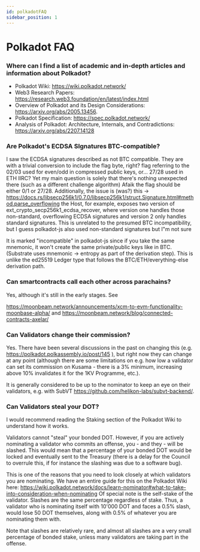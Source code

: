 ```yaml
---
id: polkadotFAQ
sidebar_position: 1
---
```


# Polkadot FAQ

### Where can I find a list of academic and in-depth articles and information about Polkadot?

* Polkadot Wiki: https://wiki.polkadot.network/
* Web3 Research Papers: https://research.web3.foundation/en/latest/index.html
* Overview of Polkadot and its Design Considerations: https://arxiv.org/abs/2005.13456.
* Polkadot Specification: https://spec.polkadot.network/
* Analysis of Polkadot: Architecture, Internals, and Contradictions: https://arxiv.org/abs/2207.14128

### Are Polkadot's ECDSA SIgnatures BTC-compatible?

I saw the ECDSA signatures described as not BTC compatible. They are with a trivial conversion to include the flag byte, right?
flag referring to the 02/03 used for even/odd in compressed public keys, or... 27/28 used in ETH IIRC? Yet my main question is solely that there's nothing unexpected there (such as a different challenge algorithm)
Afaik the flag should be either 0/1 or 27/28. Additionally, the issue is (was?) this -> https://docs.rs/libsecp256k1/0.7.0/libsecp256k1/struct.Signature.html#method.parse_overflowing
the Host, for example, exposes two version of ext_crypto_secp256k1_ecdsa_recover, where version one handles those non-standard, overflowing ECDSA signatures and version 2 only handles standard signatures. This is unrelated to the presumed BTC incompatibility, but I guess polkadot-js also used non-standard signatures
but I"m not sure

It is marked "incompatible" in polkadot-js since if you take the same mnemonic, it won't create the same private/public keys like in BTC. (Substrate uses mnemonic -> entropy as part of the derivation step). This is unlike the ed25519 Ledger type that follows the BTC/ETH/everything-else derivation path.

### Can smartcontracts call each other across parachains?

Yes, although it's still in the early stages. See

https://moonbeam.network/announcements/xcm-to-evm-functionality-moonbase-alpha/ and https://moonbeam.network/blog/connected-contracts-axelar/

### Can Validators change their commission?

Yes. There have been several discussions in the past on changing this (e.g. https://polkadot.polkassembly.io/post/145 ), but right now they can change at any point (although there are some limitations on e.g. how low a validator can set its commission on Kusama - there is a 3% minimum, increasing above 10% invalidates it for the 1KV Programme, etc.).

It is generally considered to be up to the nominator to keep an eye on their validators, e.g. with SubVT https://github.com/helikon-labs/subvt-backend/.

### Can Validators steal your DOT?

I would recommend reading the Staking section of the Polkadot Wiki to understand how it works.

Validators cannot "steal" your bonded DOT. However, if you are actively nominating a validator who commits an offense, you - and they - will be slashed. This would mean that a percentage of your bonded DOT would be locked and eventually sent to the Treasury (there is a delay for the Council to overrule this, if for instance the slashing was due to a software bug).

This is one of the reasons that you need to look closely at which validators you are nominating. We have an entire guide for this on the Polkadot Wiki here: https://wiki.polkadot.network/docs/learn-nominator#what-to-take-into-consideration-when-nominating Of special note is the self-stake of the validator. Slashes are the same percentage regardless of stake. Thus, a validator who is nominating itself with 10'000 DOT and faces a 0.5% slash, would lose 50 DOT themselves, along with 0.5% of whatever you are nominating them with.

Note that slashes are relatively rare, and almost all slashes are a very small percentage of bonded stake, unless many validators are taking part in the offense.
